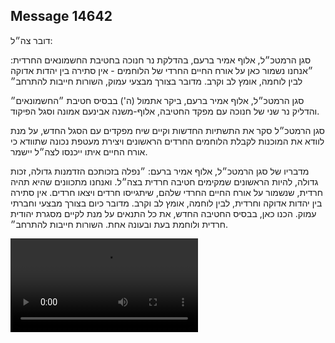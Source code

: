 ## Message 14642

דובר צה״ל:

סגן הרמטכ״ל, אלוף אמיר ברעם, בהדלקת נר חנוכה בחטיבת החשמונאים החרדית: ״אנחנו נשמור כאן על אורח החיים החרדי של הלוחמים - אין סתירה בין יהדות אדוקה לבין לוחמה, אומץ לב וקרב. מדובר בצורך מבצעי עמוק, השורות חייבות להתרחב״ 

סגן הרמטכ״ל, אלוף אמיר ברעם, ביקר אתמול (ה') בבסיס חטיבת ״החשמונאים״ והדליק נר שני של חנוכה עם מפקד החטיבה, אלוף-משנה אבינעם אמונה וסגל הפיקוד.

סגן הרמטכ״ל סקר את התשתיות החדשות וקיים שיח מפקדים עם הסגל החדש, על מנת לוודא את המוכנות לקבלת הלוחמים החרדים הראשונים ויצירת מעטפת נכונה שתוודא כי אורח החיים איתו ייכנסו לצה״ל יישמר.

מדבריו של סגן הרמטכ״ל, אלוף אמיר ברעם: ״נפלה בזכותכם הזדמנות גדולה, זכות גדולה, להיות הראשונים שמקימים חטיבה חרדית בצה״ל. ואנחנו מתכוונים שהיא תהיה חרדית, שנשמור על אורח החיים החרדי שלהם, שיתגייסו חרדים ויצאו חרדים. אין סתירה בין יהדות אדוקה וחרדית, לבין לוחמה, אומץ לב וקרב. מדובר כיום בצורך מבצעי וחברתי עמוק. הכנו כאן, בבסיס החטיבה החדש, את כל התנאים על מנת לקיים מסגרת יהודית חרדית ולוחמת בעת ובעונה אחת. השורות חייבות להתרחב״.

![Video](https://data.iron-swords.co.il/2024/December/27/14642/14642_media.mp4)
